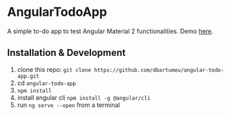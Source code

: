 # AngularTodoApp

A simple to-do app to test Angular Material 2 functionalities. Demo [here](https://dbartumeu.github.io/angular-todo-app/).

## Installation & Development

1. clone this repo: `git clone https://github.com/dbartumeu/angular-todo-app.git`
2. cd `angular-todo-app`
3. `npm install`
4. install angular cli `npm install -g @angular/cli`
5. run `ng serve --open` from a terminal

